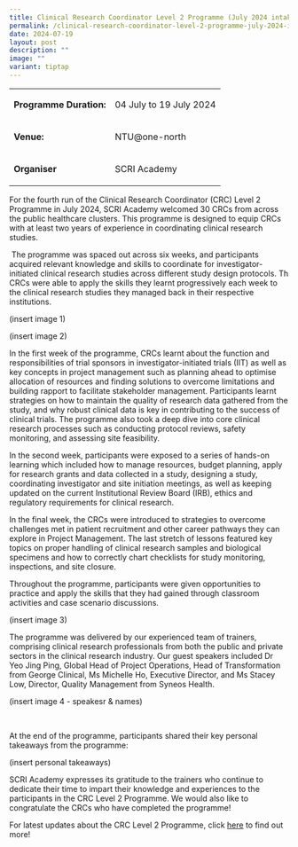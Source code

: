 ```yaml
---
title: Clinical Research Coordinator Level 2 Programme (July 2024 intake)
permalink: /clinical-research-coordinator-level-2-programme-july-2024-intake/
date: 2024-07-19
layout: post
description: ""
image: ""
variant: tiptap
---
```

<table style="minWidth: 50px">
<colgroup>
<col>
<col>
</colgroup>
<tbody>
<tr>
<td rowspan="1" colspan="1">
<p><strong>Programme Duration:</strong>
</p>
</td>
<td rowspan="1" colspan="1">
<p>04 July to 19 July 2024</p>
</td>
</tr>
<tr>
<td rowspan="1" colspan="1">
<p><strong>Venue:</strong>
</p>
</td>
<td rowspan="1" colspan="1">
<p>NTU@one-north</p>
</td>
</tr>
<tr>
<td rowspan="1" colspan="1">
<p><strong>Organiser</strong>
</p>
</td>
<td rowspan="1" colspan="1">
<p>SCRI Academy</p>
</td>
</tr>
</tbody>
</table>
<p></p>
<p>For the fourth run of the Clinical Research Coordinator (CRC) Level 2
Programme in July 2024, SCRI Academy welcomed 30 CRCs from across the public
healthcare clusters. This programme is designed to equip CRCs with at least
two years of experience in coordinating clinical research studies.</p>
<p>&nbsp;The programme was spaced out across six weeks, and participants
acquired relevant knowledge and skills to coordinate for investigator-initiated
clinical research studies across different study design protocols. Th CRCs
were able to apply the skills they learnt progressively each week to the
clinical research studies they managed back in their respective institutions.</p>
<p>(insert image 1)</p>
<p>(insert image 2)</p>
<p>In the first week of the programme, CRCs learnt about the function and
responsibilities of trial sponsors in investigator-initiated trials (IIT)
as well as key concepts in project management such as planning ahead to
optimise allocation of resources and finding solutions to overcome limitations
and building rapport to facilitate stakeholder management. Participants
learnt strategies on how to maintain the quality of research data gathered
from the study, and why robust clinical data is key in contributing to
the success of clinical trials. The programme also took a deep dive into
core clinical research processes such as conducting protocol reviews, safety
monitoring, and assessing site feasibility.</p>
<p>In the second week, participants were exposed to a series of hands-on
learning which included how to manage resources, budget planning, apply
for research grants and data collected in a study, designing a study, coordinating
investigator and site initiation meetings, as well as keeping updated on
the current Institutional Review Board (IRB), ethics and regulatory requirements
for clinical research.</p>
<p>In the final week, the CRCs were introduced to strategies to overcome
challenges met in patient recruitment and other career pathways they can
explore in Project Management. The last stretch of lessons featured key
topics on proper handling of clinical research samples and biological specimens
and how to correctly chart checklists for study monitoring, inspections,
and site closure.</p>
<p>Throughout the programme, participants were given opportunities to practice
and apply the skills that they had gained through classroom activities
and case scenario discussions.</p>
<p>(insert image 3)</p>
<p>The programme was delivered by our experienced team of trainers, comprising
clinical research professionals from both the public and private sectors
in the clinical research industry. Our guest speakers included Dr Yeo Jing
Ping, Global Head of Project Operations, Head of Transformation from George
Clinical, Ms Michelle Ho, Executive Director, and Ms Stacey Low, Director,
Quality Management from Syneos Health.</p>
<p>(insert image 4 - speakesr &amp; names)</p>
<p></p>
<p>&nbsp;</p>
<p>At the end of the programme, participants shared their key personal takeaways
from the programme:</p>
<p>(insert personal takeaways)</p>
<p></p>
<p>SCRI Academy expresses its gratitude to the trainers who continue to dedicate
their time to impart their knowledge and experiences to the participants
in the CRC Level 2 Programme. We would also like to congratulate the CRCs
who have completed the programme!</p>
<p>For latest updates about the CRC Level 2 Programme, click <a href="https://for.sg/level2" rel="noopener noreferrer nofollow" target="_blank">here</a> to
find out more!</p>